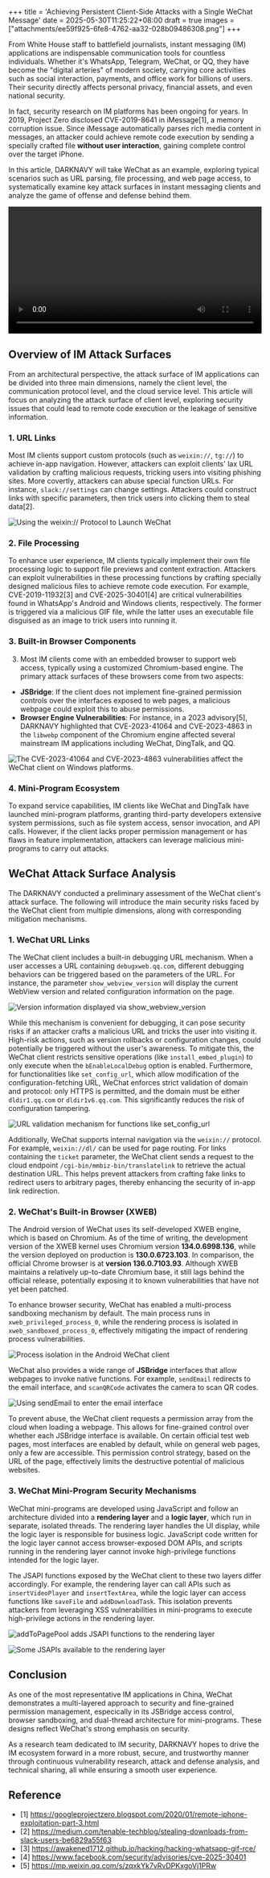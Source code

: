 +++
title = 'Achieving Persistent Client-Side Attacks with a Single WeChat Message'
date = 2025-05-30T11:25:22+08:00
draft = true
images = ["attachments/ee59f925-6fe8-4762-aa32-028b09486308.png"]
+++

From White House staff to battlefield journalists, instant messaging (IM) applications are indispensable communication tools for countless individuals. Whether it's WhatsApp, Telegram, WeChat, or QQ, they have become the "digital arteries" of modern society, carrying core activities such as social interaction, payments, and office work for billions of users. Their security directly affects personal privacy, financial assets, and even national security.

In fact, security research on IM platforms has been ongoing for years. In 2019, Project Zero disclosed CVE-2019-8641 in iMessage\[1\], a memory corruption issue. Since iMessage automatically parses rich media content in messages, an attacker could achieve remote code execution by sending a specially crafted file **without user interaction**, gaining complete control over the target iPhone.

In this article, DARKNAVY will take WeChat as an example, exploring typical scenarios such as URL parsing, file processing, and web page access, to systematically examine key attack surfaces in instant messaging clients and analyze the game of offense and defense behind them.

<video src="attachments/demo.mp4" controls="controls" width="100%" height="auto"></video>

##  Overview of IM Attack Surfaces

From an architectural perspective, the attack surface of IM applications can be divided into three main dimensions, namely the client level, the communication protocol level, and the cloud service level. This article will focus on analyzing the attack surface of client level, exploring security issues that could lead to remote code execution or the leakage of sensitive information.

### 1. URL Links

Most IM clients support custom protocols (such as `weixin://`, `tg://`) to achieve in-app navigation. However, attackers can exploit clients' lax URL validation by crafting malicious requests, tricking users into visiting phishing sites. More covertly, attackers can abuse special function URLs. For instance, `slack://settings` can change settings. Attackers could construct links with specific parameters, then trick users into clicking them to steal data\[2\].

 ![Using the weixin:// Protocol to Launch WeChat](attachments/5f559069-54f7-4ffd-92c3-d68c34fb78d5.png)

### 2. File Processing

To enhance user experience, IM clients typically implement their own file processing logic to support file previews and content extraction. Attackers can exploit vulnerabilities in these processing functions by crafting specially designed malicious files to achieve remote code execution. For example, CVE-2019-11932\[3\] and CVE-2025-30401\[4\] are critical vulnerabilities found in WhatsApp's Android and Windows clients, respectively. The former is triggered via a malicious GIF file, while the latter uses an executable file disguised as an image to trick users into running it.

### 3. Built-in Browser Components


3. Most IM clients come with an embedded browser to support web access, typically using a customized Chromium-based engine. The primary attack surfaces of these browsers come from two aspects:

* **JSBridge**: If the client does not implement fine-grained permission controls over the interfaces exposed to web pages, a malicious webpage could exploit this to abuse permissions.
* **Browser Engine Vulnerabilities**: For instance, in a 2023 advisory\[5\], DARKNAVY highlighted that CVE-2023-41064 and CVE-2023-4863 in the `libwebp` component of the Chromium engine affected several mainstream IM applications including WeChat, DingTalk, and QQ.

 ![The CVE-2023-41064 and CVE-2023-4863 vulnerabilities affect the WeChat client on Windows platforms.](attachments/12b25d34-da84-4852-881c-313cc74c661d.png)

### 4. Mini-Program Ecosystem

To expand service capabilities, IM clients like WeChat and DingTalk have launched mini-program platforms, granting third-party developers extensive system permissions, such as file system access, sensor invocation, and API calls. However, if the client lacks proper permission management or has flaws in feature implementation, attackers can leverage malicious mini-programs to carry out attacks.

## WeChat Attack Surface Analysis

The DARKNAVY conducted a preliminary assessment of the WeChat client's attack surface. The following will introduce the main security risks faced by the WeChat client from multiple dimensions, along with corresponding mitigation mechanisms.

### 1. WeChat URL Links

The WeChat client includes a built-in debugging URL mechanism. When a user accesses a URL containing `debugxweb.qq.com`, different debugging behaviors can be triggered based on the parameters of the URL. For instance, the parameter `show_webview_version` will display the current WebView version and related configuration information on the page.

 ![Version information displayed via show_webview_version](attachments/e384d593-d06f-4035-9022-12819d654978.png " =257x526")

While this mechanism is convenient for debugging, it can pose security risks if an attacker crafts a malicious URL and tricks the user into visiting it. High-risk actions, such as version rollbacks or configuration changes, could potentially be triggered without the user's awareness. To mitigate this, the WeChat client restricts sensitive operations (like `install_embed_plugin`) to only execute when the `bEnableLocalDebug` option is enabled. Furthermore, for functionalities like `set_config_url`, which allow modification of the configuration-fetching URL, WeChat enforces strict validation of domain and protocol: only HTTPS is permitted, and the domain must be either `dldir1.qq.com` or `dldir1v6.qq.com`. This significantly reduces the risk of configuration tampering.

 ![URL validation mechanism for functions like set_config_url](attachments/a6209bd2-8a45-4267-be98-150595c38c69.png " =770x161")

Additionally, WeChat supports internal navigation via the `weixin://` protocol. For example, `weixin://dl/` can be used for page routing. For links containing the `ticket` parameter, the WeChat client sends a request to the cloud endpoint `/cgi-bin/mmbiz-bin/translatelink` to retrieve the actual destination URL. This helps prevent attackers from crafting fake links to redirect users to arbitrary pages, thereby enhancing the security of in-app link redirection.

### 2. WeChat's Built-in Browser (XWEB)

The Android version of WeChat uses its self-developed XWEB engine, which is based on Chromium. As of the time of writing, the development version of the XWEB kernel uses Chromium version **134.0.6998.136**, while the version deployed on production is **130.0.6723.103**. In comparison, the official Chrome browser is at **version 136.0.7103.93**. Although XWEB maintains a relatively up-to-date Chromium base, it still lags behind the official release, potentially exposing it to known vulnerabilities that have not yet been patched.

To enhance browser security, WeChat has enabled a multi-process sandboxing mechanism by default. The main process runs in `xweb_privileged_process_0`, while the rendering process is isolated in `xweb_sandboxed_process_0`, effectively mitigating the impact of rendering process vulnerabilities.

 ![Process isolation in the Android WeChat client](attachments/3100441a-ec49-484b-9660-e4b03d7cd20e.png)

WeChat also provides a wide range of **JSBridge** interfaces that allow webpages to invoke native functions. For example, `sendEmail` redirects to the email interface, and `scanQRCode` activates the camera to scan QR codes.

 ![Using sendEmail to enter the email interface](attachments/566797fc-ec34-48ea-ac24-f84ca363dce8.png " =385x253")

To prevent abuse, the WeChat client requests a permission array from the cloud when loading a webpage. This allows for fine-grained control over whether each JSBridge interface is available. On certain official test web pages, most interfaces are enabled by default, while on general web pages, only a few are accessible. This permission control strategy, based on the URL of the page, effectively limits the destructive potential of malicious websites.

### 3. WeChat Mini-Program Security Mechanisms

WeChat mini-programs are developed using JavaScript and follow an architecture divided into a **rendering layer** and a **logic layer**, which run in separate, isolated threads. The rendering layer handles the UI display, while the logic layer is responsible for business logic. JavaScript code written for the logic layer cannot access browser-exposed DOM APIs, and scripts running in the rendering layer cannot invoke high-privilege functions intended for the logic layer.

The JSAPI functions exposed by the WeChat client to these two layers differ accordingly. For example, the rendering layer can call APIs such as `insertVideoPlayer` and `insertTextArea`, while the logic layer can access functions like `saveFile` and `addDownloadTask`. This isolation  prevents attackers from leveraging XSS vulnerabilities in mini-programs to execute high-privilege actions in the rendering layer.

 ![addToPagePool adds JSAPI functions to the rendering layer](attachments/5faa719f-ef34-44ec-a797-f921cefac225.png)

 ![Some JSAPIs available to the rendering layer](attachments/ee59f925-6fe8-4762-aa32-028b09486308.png)

## Conclusion

As one of the most representative IM applications in China, WeChat demonstrates a multi-layered approach to security and fine-grained permission management, especically in its JSBridge access control, browser sandboxing, and dual-thread architecture for mini-programs. These designs reflect WeChat's strong emphasis on security.

As a research team dedicated to IM security, DARKNAVY hopes to drive the IM ecosystem forward in a more robust, secure, and trustworthy manner through continuous vulnerability research, attack and defense analysis, and technical sharing, all while ensuring a smooth user experience.


## Reference

* \[1\] https://googleprojectzero.blogspot.com/2020/01/remote-iphone-exploitation-part-3.html
* \[2\] https://medium.com/tenable-techblog/stealing-downloads-from-slack-users-be6829a55f63
* \[3\] https://awakened1712.github.io/hacking/hacking-whatsapp-gif-rce/
* \[4\] https://www.facebook.com/security/advisories/cve-2025-30401
* \[5\] https://mp.weixin.qq.com/s/zqxkYk7vRvDPKxgoVj1PRw
